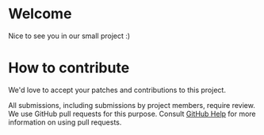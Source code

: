 # Welcome

Nice to see you in our small project :)

# How to contribute

We'd love to accept your patches and contributions to this project.

All submissions, including submissions by project members, require review. We
use GitHub pull requests for this purpose. Consult [GitHub Help] for more
information on using pull requests.

[GitHub Help]: https://help.github.com/articles/about-pull-requests/
